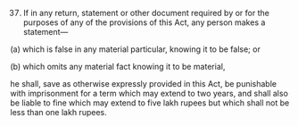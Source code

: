 37. If in any return, statement or other document required by or for the purposes of any of the provisions of this Act, any person makes a statement—

(a)	which is false in any material particular, knowing it to be false; or

(b)	which omits any material fact knowing it to be material,

he shall, save as otherwise expressly provided in this Act, be punishable with imprisonment for a term which may extend to two years, and shall also be liable to fine which may extend to five lakh rupees but which shall not be less than one lakh rupees.
